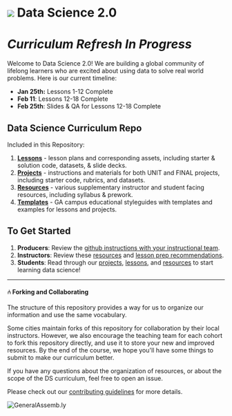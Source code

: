 # ![](https://ga-dash.s3.amazonaws.com/production/assets/logo-9f88ae6c9c3871690e33280fcf557f33.png) Data Science 2.0

# _Curriculum Refresh In Progress_

Welcome to Data Science 2.0! We are building a global community of lifelong learners who are excited about using data to solve real world problems. Here is our current timeline:

- **Jan 25th:** Lessons 1-12 Complete
- **Feb 11**: Lessons 12-18 Complete
- **Feb 25th**: Slides & QA for Lessons 12-18 Complete


## Data Science Curriculum Repo

Included in this Repository:

1. [**Lessons**](./lessons/) - lesson plans and corresponding assets, including starter & solution code, datasets, & slide decks.
2. [**Projects**](./projects/) - instructions and materials for both UNIT and FINAL projects, including starter code, rubrics, and datasets.
3. [**Resources**](./resources/) - various supplementary instructor and student facing resources, including syllabus & prework.
4. [**Templates**](./templates/) - GA campus educational styleguides with templates and examples for lessons and projects.


## To Get Started
1. **Producers**: Review the [github instructions with your instructional team](./resources/instructor-resources/github-repo-instance-guide.md).
2. **Instructors**: Review these [resources](./resources/readme.md) and [lesson prep recommendations](./resources/instructor-resources/instructor-prep.md).
3. **Students**: Read through our [projects](./projects/readme.md), [lessons](./lessons/readme.md), and [resources](./resources/student-resources/) to start learning data science!

---

#### ⑃ Forking and Collaborating

The structure of this repository provides a way for us to organize our information and use the same vocabulary.

Some cities maintain forks of this repository for collaboration by their local instructors. However, we also encourage the teaching team for each cohort to fork this repository directly, and use it to store your new and improved resources. By the end of the course, we hope you'll have some things to submit to make our curriculum better.

If you have any questions about the organization of resources, or about the scope of the DS curriculum, feel free to open an issue.

Please check out our [contributing guidelines](contributing.md) for more details.

![GeneralAssemb.ly](https://github.com/generalassembly/ga-ruby-on-rails-for-devs/raw/master/images/ga.png "GeneralAssemb.ly")
